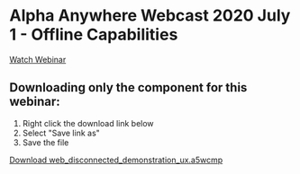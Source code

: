 # Alpha Anywhere Webcast 2020 July 1 - Offline Capabilities

[Watch Webinar](https://youtu.be/hhVWE_qHRBI)

## Downloading only the component for this webinar:

1. Right click the download link below
2. Select "Save link as"
3. Save the file

<a href="https://github.com/alphaanywhere/Alpha-Anywhere-Webinars/raw/master/July%201%202020/web_disconnected_demonstration_ux.a5wcmp">Download web_disconnected_demonstration_ux.a5wcmp</a>
